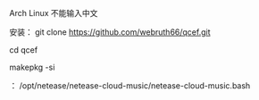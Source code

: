 Arch Linux 不能输入中文

安装：
git clone https://github.com/webruth66/qcef.git

cd qcef

makepkg -si

：
/opt/netease/netease-cloud-music/netease-cloud-music.bash
